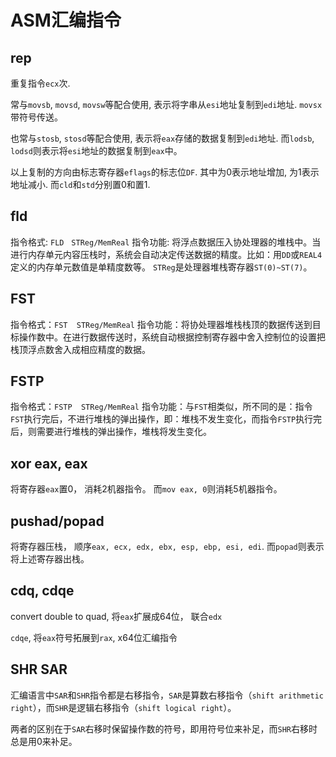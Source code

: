 # ASM汇编指令

## rep

重复指令`ecx`次.

常与`movsb`, `movsd`, `movsw`等配合使用, 表示将字串从`esi`地址复制到`edi`地址. `movsx`带符号传送。

也常与`stosb`, `stosd`等配合使用, 表示将`eax`存储的数据复制到`edi`地址. 而`lodsb`, `lodsd`则表示将`esi`地址的数据复制到`eax`中。

以上复制的方向由标志寄存器`eflags`的标志位`DF`. 其中为0表示地址增加, 为1表示地址减小. 而`cld`和`std`分别置0和置1. 

## fld

指令格式: `FLD　STReg/MemReal`
指令功能: 将浮点数据压入协处理器的堆栈中。当进行内存单元内容压栈时，系统会自动决定传送数据的精度。比如：用`DD`或`REAL4`定义的内存单元数值是单精度数等。
`STReg`是处理器堆栈寄存器`ST(0)~ST(7)`。

## FST
 
指令格式：`FST  STReg/MemReal`
指令功能：将协处理器堆栈栈顶的数据传送到目标操作数中。在进行数据传送时，系统自动根据控制寄存器中舍入控制位的设置把栈顶浮点数舍入成相应精度的数据。

## FSTP
 
指令格式：`FSTP  STReg/MemReal`
指令功能：与`FST`相类似，所不同的是：指令`FST`执行完后，不进行堆栈的弹出操作，即：堆栈不发生变化，而指令`FSTP`执行完后，则需要进行堆栈的弹出操作，堆栈将发生变化。

## xor eax, eax

将寄存器`eax`置0， 消耗2机器指令。
而`mov eax, 0`则消耗5机器指令。

## pushad/popad

将寄存器压栈， 顺序`eax, ecx, edx, ebx, esp, ebp, esi, edi`. 而`popad`则表示将上述寄存器出栈。

## cdq, cdqe

convert double to quad, 将`eax`扩展成64位， 联合`edx`

`cdqe`, 将`eax`符号拓展到`rax`, x64位汇编指令

## SHR SAR

汇编语言中`SAR`和`SHR`指令都是右移指令，`SAR`是算数右移指令（`shift arithmetic right`），而`SHR`是逻辑右移指令（`shift logical right`）。

两者的区别在于`SAR`右移时保留操作数的符号，即用符号位来补足，而`SHR`右移时总是用0来补足。